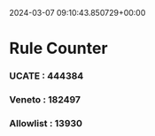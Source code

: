2024-03-07 09:10:43.850729+00:00
# Rule Counter 
 ### UCATE : 444384

 ### Veneto : 182497

 ### Allowlist : 13930